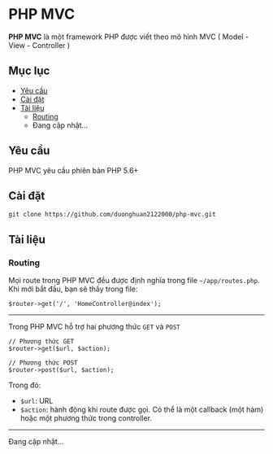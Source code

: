  
# PHP MVC
**PHP MVC** là một framework PHP được viết theo mô hình MVC ( Model - View - Controller )

## Mục lục

 * [Yêu cầu](#yeu-cau)
 * [Cài đặt](#cai-dat)
 * [Tài liệu](#tai-lieu)
	 - [Routing](#routing)
	 - Đang cập nhật...

## Yêu cầu
PHP MVC yêu cầu phiên bản PHP 5.6+
## Cài đặt

    git clone https://github.com/duonghuan2122000/php-mvc.git
## Tài liệu
### Routing
Mọi route trong PHP MVC đều được định nghĩa trong file `~/app/routes.php`. Khi mới bắt đầu, bạn sẽ thấy trong file:

    $router->get('/', 'HomeController@index');
---
Trong PHP MVC hỗ trợ hai phương thức `GET` và `POST`

    // Phương thức GET
    $router->get($url, $action);
	
	// Phương thức POST
	$router->post($url, $action);
Trong đó: 
 - `$url`: URL
 - `$action`: hành động khi route được gọi. Có thể là một callback (một
   hàm) hoặc một phương thức trong controller.

---
Đang cập nhật...

	

